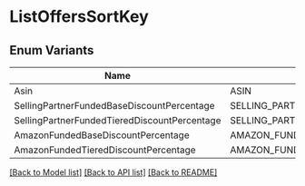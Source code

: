 # ListOffersSortKey

## Enum Variants

| Name | Value |
|---- | -----|
| Asin | ASIN |
| SellingPartnerFundedBaseDiscountPercentage | SELLING_PARTNER_FUNDED_BASE_DISCOUNT_PERCENTAGE |
| SellingPartnerFundedTieredDiscountPercentage | SELLING_PARTNER_FUNDED_TIERED_DISCOUNT_PERCENTAGE |
| AmazonFundedBaseDiscountPercentage | AMAZON_FUNDED_BASE_DISCOUNT_PERCENTAGE |
| AmazonFundedTieredDiscountPercentage | AMAZON_FUNDED_TIERED_DISCOUNT_PERCENTAGE |


[[Back to Model list]](../README.md#documentation-for-models) [[Back to API list]](../README.md#documentation-for-api-endpoints) [[Back to README]](../README.md)


